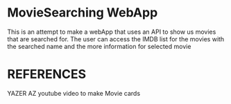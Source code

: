 # MovieSearching WebApp
 This is an attempt to make a webApp that uses an API to show us movies that are searched for. The user can access the IMDB list for the movies with the searched name and the more information for selected movie

# REFERENCES
YAZER AZ youtube video to make Movie cards
